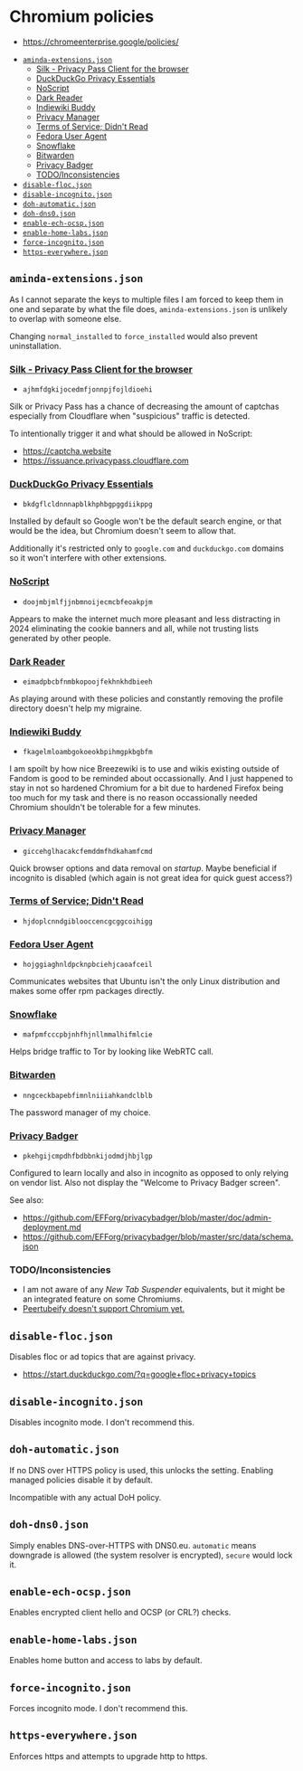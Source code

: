# Chromium policies

- https://chromeenterprise.google/policies/

<!-- editorconfig-checker-disable -->
<!-- prettier-ignore-start -->

<!-- START doctoc generated TOC please keep comment here to allow auto update -->
<!-- DON'T EDIT THIS SECTION, INSTEAD RE-RUN doctoc TO UPDATE -->

- [`aminda-extensions.json`](#aminda-extensionsjson)
  - [Silk - Privacy Pass Client for the browser](#silk---privacy-pass-client-for-the-browser)
  - [DuckDuckGo Privacy Essentials](#duckduckgo-privacy-essentials)
  - [NoScript](#noscript)
  - [Dark Reader](#dark-reader)
  - [Indiewiki Buddy](#indiewiki-buddy)
  - [Privacy Manager](#privacy-manager)
  - [Terms of Service; Didn't Read](#terms-of-service-didnt-read)
  - [Fedora User Agent](#fedora-user-agent)
  - [Snowflake](#snowflake)
  - [Bitwarden](#bitwarden)
  - [Privacy Badger](#privacy-badger)
  - [TODO/Inconsistencies](#todoinconsistencies)
- [`disable-floc.json`](#disable-flocjson)
- [`disable-incognito.json`](#disable-incognitojson)
- [`doh-automatic.json`](#doh-automaticjson)
- [`doh-dns0.json`](#doh-dns0json)
- [`enable-ech-ocsp.json`](#enable-ech-ocspjson)
- [`enable-home-labs.json`](#enable-home-labsjson)
- [`force-incognito.json`](#force-incognitojson)
- [`https-everywhere.json`](#https-everywherejson)

<!-- END doctoc generated TOC please keep comment here to allow auto update -->

<!-- prettier-ignore-end -->
<!-- editorconfig-checker-enable -->

## `aminda-extensions.json`

As I cannot separate the keys to multiple files I am forced to keep them in
one and separate by what the file does, `aminda-extensions.json` is unlikely
to overlap with someone else.

Changing `normal_installed` to `force_installed` would also prevent
uninstallation.

### [Silk - Privacy Pass Client for the browser](https://chrome.google.com/webstore/detail/ajhmfdgkijocedmfjonnpjfojldioehi)

- `ajhmfdgkijocedmfjonnpjfojldioehi`

Silk or Privacy Pass has a chance of decreasing the amount of captchas
especially from Cloudflare when "suspicious" traffic is detected.

To intentionally trigger it and what should be allowed in NoScript:

- https://captcha.website
- https://issuance.privacypass.cloudflare.com

### [DuckDuckGo Privacy Essentials](https://chrome.google.com/webstore/detail/bkdgflcldnnnapblkhphbgpggdiikppg)

- `bkdgflcldnnnapblkhphbgpggdiikppg`

Installed by default so Google won't be the default search engine, or that
would be the idea, but Chromium doesn't seem to allow that.

Additionally it's restricted only to `google.com` and `duckduckgo.com` domains
so it won't interfere with other extensions.

### [NoScript](https://chrome.google.com/webstore/detail/doojmbjmlfjjnbmnoijecmcbfeoakpjm)

- `doojmbjmlfjjnbmnoijecmcbfeoakpjm`

Appears to make the internet much more pleasant and less distracting in 2024
eliminating the cookie banners and all, while not trusting lists generated by
other people.

### [Dark Reader](https://chrome.google.com/webstore/detail/eimadpbcbfnmbkopoojfekhnkhdbieeh)

- `eimadpbcbfnmbkopoojfekhnkhdbieeh`

As playing around with these policies and constantly removing the profile directory doesn't help my migraine.

### [Indiewiki Buddy](https://chrome.google.com/webstore/detail/fkagelmloambgokoeokbpihmgpkbgbfm)

- `fkagelmloambgokoeokbpihmgpkbgbfm`

I am spoilt by how nice Breezewiki is to use and wikis existing outside of
Fandom is good to be reminded about occassionally. And I just happened to stay
in not so hardened Chromium for a bit due to hardened Firefox being too much
for my task and there is no reason occassionally needed Chromium shouldn't be
tolerable for a few minutes.

### [Privacy Manager](https://chrome.google.com/webstore/detail/giccehglhacakcfemddmfhdkahamfcmd)

- `giccehglhacakcfemddmfhdkahamfcmd`

Quick browser options and data removal on _startup_. Maybe beneficial if
incognito is disabled (which again is not great idea for quick guest access?)

### [Terms of Service; Didn't Read](https://chrome.google.com/webstore/detail/hjdoplcnndgiblooccencgcggcoihigg)

- `hjdoplcnndgiblooccencgcggcoihigg`

### [Fedora User Agent](https://chrome.google.com/webstore/detail/hojggiaghnldpcknpbciehjcaoafceil)

- `hojggiaghnldpcknpbciehjcaoafceil`

Communicates websites that Ubuntu isn't the only Linux distribution and makes
some offer rpm packages directly.

### [Snowflake](https://chrome.google.com/webstore/detail/mafpmfcccpbjnhfhjnllmmalhifmlcie)

- `mafpmfcccpbjnhfhjnllmmalhifmlcie`

Helps bridge traffic to Tor by looking like WebRTC call.

### [Bitwarden](https://chrome.google.com/webstore/detail/nngceckbapebfimnlniiiahkandclblb)

- `nngceckbapebfimnlniiiahkandclblb`

The password manager of my choice.

### [Privacy Badger](https://chrome.google.com/webstore/detail/pkehgijcmpdhfbdbbnkijodmdjhbjlgp)

- `pkehgijcmpdhfbdbbnkijodmdjhbjlgp`

Configured to learn locally and also in incognito as opposed to only relying
on vendor list. Also not display the "Welcome to Privacy Badger screen".

See also:

- https://github.com/EFForg/privacybadger/blob/master/doc/admin-deployment.md
- https://github.com/EFForg/privacybadger/blob/master/src/data/schema.json

### TODO/Inconsistencies

- I am not aware of any _New Tab Suspender_ equivalents, but it might be an
  integrated feature on some Chromiums.
- [Peertubeify doesn't support Chromium yet.](https://codeberg.org/Booteille/peertube-companion/issues/15)

## `disable-floc.json`

Disables floc or ad topics that are against privacy.

- https://start.duckduckgo.com/?q=google+floc+privacy+topics

## `disable-incognito.json`

Disables incognito mode. I don't recommend this.

## `doh-automatic.json`

If no DNS over HTTPS policy is used, this unlocks the setting. Enabling managed policies disable it by default.

Incompatible with any actual DoH policy.

## `doh-dns0.json`

Simply enables DNS-over-HTTPS with DNS0.eu. `automatic` means downgrade is
allowed (the system resolver is encrypted), `secure` would lock it.

## `enable-ech-ocsp.json`

Enables encrypted client hello and OCSP (or CRL?) checks.

## `enable-home-labs.json`

Enables home button and access to labs by default.

## `force-incognito.json`

Forces incognito mode. I don't recommend this.

## `https-everywhere.json`

Enforces https and attempts to upgrade http to https.
